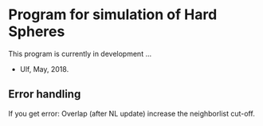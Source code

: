 Program for simulation of Hard Spheres
======================================

This program is currently in development ...

  - Ulf, May, 2018.


## Error handling
If you get 
    error: Overlap (after NL update)
increase the neighborlist cut-off.
